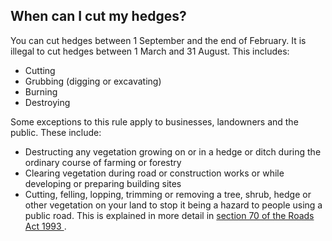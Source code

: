 ##  When can I cut my hedges?

You can cut hedges between 1 September and the end of February. It is illegal
to cut hedges between 1 March and 31 August. This includes:

  * Cutting 
  * Grubbing (digging or excavating) 
  * Burning 
  * Destroying 

Some exceptions to this rule apply to businesses, landowners and the public.
These include:

  * Destructing any vegetation growing on or in a hedge or ditch during the ordinary course of farming or forestry 
  * Clearing vegetation during road or construction works or while developing or preparing building sites 
  * Cutting, felling, lopping, trimming or removing a tree, shrub, hedge or other vegetation on your land to stop it being a hazard to people using a public road. This is explained in more detail in [ section 70 of the Roads Act 1993 ](https://revisedacts.lawreform.ie/eli/1993/act/14/revised/en/html#SEC70) . 
